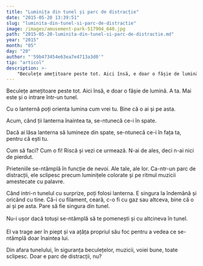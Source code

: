 ```yaml
---
title: "Luminița din tunel și parc de distracție"
date: "2015-05-20 13:39:51"
slug: "luminita-din-tunel-si-parc-de-distractie"
image: /images/amusement-park-517904_640.jpg
path: "2015-05-20-luminita-din-tunel-si-parc-de-distractie.md"
year: "2015"
month: "05"
day: "20"
author: "'59b473454e63ea7e4713a3d0'"
tip: "articol"
description: >-
    "Beculețe amețitoare peste tot. Aici însă, e doar o fâșie de lumină. A ta. Mai este și o intrare într-un tunel.Cu o lanternă poți orienta lumina cum vrei tu. Bine că o ai și pe asta.Acum, când ții la"
---
```

<div class="kg-card-markdown"><p>Beculețe amețitoare peste tot. Aici însă, e doar o fâșie de lumină. A ta. Mai este și o intrare într-un tunel.</p>
<p>Cu o lanternă poți orienta lumina cum vrei tu. Bine că o ai și pe asta.</p>
<p>Acum, când ții lanterna înaintea ta, se-ntunecă ce-i în spate.</p>
<p>Dacă ai lăsa lanterna să lumineze din spate, se-ntunecă ce-i în fața ta, pentru că ești tu.</p>
<p>Cum să faci? Cum o fi! Riscă și vezi ce urmează. N-ai de ales, deci n-ai nici de pierdut.</p>
<p>Prieteniile se-ntâmplă în funcție de nevoi. Ale tale, ale lor. Ca-ntr-un parc de distracții, ele sclipesc precum luminițele colorate și pe ritmul muzicii amestecate cu palavre.</p>
<p>Când intri-n tunelul cu surprize, poți folosi lanterna. E singura la îndemână și oricând cu tine. Că-i cu filament, ceară, c-o fi cu gaz sau altceva, bine că o ai și pe asta. Pare să fie singura din tunel.</p>
<p>Nu-i ușor dacă totuși se-ntâmplă să te pomenești  și cu altcineva <span style="line-height: 20.7999992370605px;">în </span>tunel<span style="line-height: 1.6;">.</span></p>
<p>El va trage aer în piept și va ațâța propriul său foc pentru a vedea ce se-ntâmplă doar înaintea lui.</p>
<p>Din afara tunelului, în siguranța beculețelor, muzicii, voiei bune, toate sclipesc. Doar e parc de distracții, nu?</p>
</div>
    
